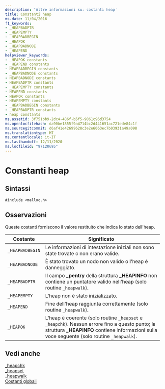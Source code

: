 ```yaml
---
description: 'Altre informazioni su: costanti heap'
title: Constanti heap
ms.date: 11/04/2016
f1_keywords:
- _HEAPBADPTR
- _HEAPEMPTY
- _HEAPBADBEGIN
- _HEAPOK
- _HEAPBADNODE
- _HEAPEND
helpviewer_keywords:
- _HEAPOK constants
- _HEAPEND constants
- HEAPBADBEGIN constants
- _HEAPBADNODE constants
- HEAPBADNODE constants
- HEAPBADPTR constants
- _HEAPEMPTY constants
- HEAPEND constants
- HEAPOK constants
- HEAPEMPTY constants
- _HEAPBADBEGIN constants
- _HEAPBADPTR constants
- heap constants
ms.assetid: 3f751bb9-2dc4-486f-b5f5-9061c96d3754
ms.openlocfilehash: da90be1855f9a4714bc2d441651ac721ede84c1f
ms.sourcegitcommit: d6af41e42699628c3e2e6063ec7b03931a49a098
ms.translationtype: MT
ms.contentlocale: it-IT
ms.lasthandoff: 12/11/2020
ms.locfileid: "97120695"
---
```

# <a name="heap-constants"></a>Constanti heap

## <a name="syntax"></a>Sintassi

```
#include <malloc.h>
```

## <a name="remarks"></a>Osservazioni

Queste costanti forniscono il valore restituito che indica lo stato dell'heap.

|Costante|Significato|
|--------------|-------------|
|`_HEAPBADBEGIN`|Le informazioni di intestazione iniziali non sono state trovate o non erano valide.|
|`_HEAPBADNODE`|È stato trovato un nodo non valido o l'heap è danneggiato.|
|`_HEAPBADPTR`|Il campo **_pentry** della struttura **_HEAPINFO** non contiene un puntatore valido nell'heap (solo routine `_heapwalk`).|
|`_HEAPEMPTY`|L'heap non è stato inizializzato.|
|`_HEAPEND`|Fine dell'heap raggiunta correttamente (solo routine `_heapwalk`).|
|`_HEAPOK`|L'heap è coerente (solo routine `_heapset` e `_heapchk`). Nessun errore fino a questo punto; la struttura **_HEAPINFO** contiene informazioni sulla voce seguente (solo routine `_heapwalk`).|

## <a name="see-also"></a>Vedi anche

[_heapchk](../c-runtime-library/reference/heapchk.md)<br/>
[_heapset](../c-runtime-library/heapset.md)<br/>
[_heapwalk](../c-runtime-library/reference/heapwalk.md)<br/>
[Costanti globali](../c-runtime-library/global-constants.md)
